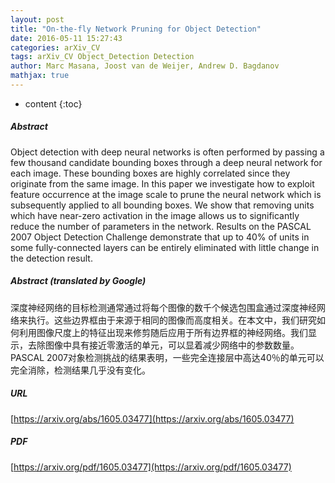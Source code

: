 ```yaml
---
layout: post
title: "On-the-fly Network Pruning for Object Detection"
date: 2016-05-11 15:27:43
categories: arXiv_CV
tags: arXiv_CV Object_Detection Detection
author: Marc Masana, Joost van de Weijer, Andrew D. Bagdanov
mathjax: true
---
```


* content
{:toc}

##### Abstract
Object detection with deep neural networks is often performed by passing a few thousand candidate bounding boxes through a deep neural network for each image. These bounding boxes are highly correlated since they originate from the same image. In this paper we investigate how to exploit feature occurrence at the image scale to prune the neural network which is subsequently applied to all bounding boxes. We show that removing units which have near-zero activation in the image allows us to significantly reduce the number of parameters in the network. Results on the PASCAL 2007 Object Detection Challenge demonstrate that up to 40% of units in some fully-connected layers can be entirely eliminated with little change in the detection result.

##### Abstract (translated by Google)
深度神经网络的目标检测通常通过将每个图像的数千个候选包围盒通过深度神经网络来执行。这些边界框由于来源于相同的图像而高度相关。在本文中，我们研究如何利用图像尺度上的特征出现来修剪随后应用于所有边界框的神经网络。我们显示，去除图像中具有接近零激活的单元，可以显着减少网络中的参数数量。 PASCAL 2007对象检测挑战的结果表明，一些完全连接层中高达40％的单元可以完全消除，检测结果几乎没有变化。

##### URL
[https://arxiv.org/abs/1605.03477](https://arxiv.org/abs/1605.03477)

##### PDF
[https://arxiv.org/pdf/1605.03477](https://arxiv.org/pdf/1605.03477)

